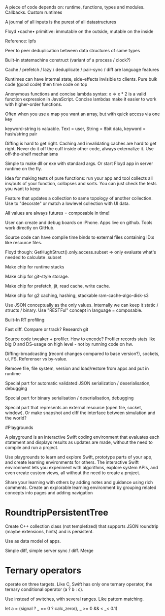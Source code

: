A piece of code depends on: runtime, functions, types and modules. Callbacks. Custom runtimes

A journal of all inputs is the purest of all datastructures

Floyd •cache• primitive: immutable on the outside, mutable on the inside

Reference: Ipfs

Peer to peer deduplication between data structures of same types

Built-in statemachine construct (variant of a process / clock?)

Cache / prefetch / lazy / deduplicate / pair-sync / diff are language features

Runtimes can have internal state, side-effects invisible to clients. Pure bulk code (good code) then time code on top

Anonymous functions and concise lambda syntax: x => x * 2 is a valid function expression in JavaScript. Concise lambdas make it easier to work with higher-order functions.

Often when you use a map you want an array, but with quick access via one key

keyword-string is valuable. Text = user, String = 8bit data, keyword = hash/string pair

Diffing is hard to get right. Caching and invalidating caches are hard to get right. Never do it off the cuff inside other code, always externalize it. Use off-the-shelf mechanisms

Simple to make dll or exe with standard args. Or start Floyd app in server runtime on the fly.


Idea for making tests of pure functions: run your app and tool collects all ins/outs of your function, collapses and sorts. You can just check the tests you want to keep

Feature that updates a collection to same topology of another collection. Use to "decorate" or match a lowlevel collection with UI data.

All values are always futures = composable in time!

User can create and debug boards on iPhone. Apps live on github. Tools work directly on GitHub. 

Source code can have compile time binds to external files containing ID:s like resource files.

Floyd though: GetHughStruct().only.access.subset => only evaluate what's needed to calculate .subset

Make chip for runtime stacks

Make chip for git-style storage.

Make chip for prefetch, jit, read cache, write cache.

Make chip for g2 caching, hashing, stackable ram-cache-algo-disk-s3



Use JSON conceptually as the only values. Internally we can keep it static / structs / binary. Use "RESTFul" concept in language = composable.

Built-In RT profiling

Fast diff. Compare or track? Research git

Source code tweaker + profiler. How to encode? Profiler records stats like big O and DS-usage on high level - not by running code on hw.

Diffing-broadcasting (record changes compared to base version?), sockets, ui, FS. Referenser vs by-value.






Remove file, file system, version and load/restore from apps and put in runtime

Special part for automatic validated JSON serialization / deserialisation, debugging

Special part for binary serialisation / deserialisation, debugging

Special part that represents an external resource (open file, socket, window). Or make snapshot and diff the interface between simulation and the world?


#Playgrounds

A playground is an interactive Swift coding environment that evaluates each statement and displays results as updates are made, without the need to compile and run a project.

Use playgrounds to learn and explore Swift, prototype parts of your app, and create learning environments for others. The interactive Swift environment lets you experiment with algorithms, explore system APIs, and even create custom views, all without the need to create a project.

Share your learning with others by adding notes and guidance using rich comments. Create an explorable learning environment by grouping related concepts into pages and adding navigation

# RoundtripPersistentTree 
Create C++ collection class (not templetized) that supports JSON roundtrip (maybe extensions, hints) and is persistent.

Use as data model of apps.

Simple diff, simple server sync / diff.
Merge

# Ternary operators 
operate on three targets. Like C, Swift has only one ternary operator, the ternary conditional operator (a ? b : c). 

Use instead of switches, with several ranges. Like pattern matching.

let a = (signal ? _ == 0 ? calc_zero(), _ >= 0 && < _< 0.1)

